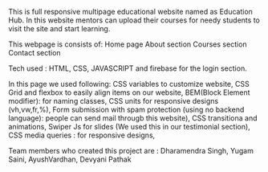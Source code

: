 This is full responsive multipage educational website named as Education Hub. In this website mentors can upload their courses for needy students to  visit the site and start learning.

This webpage is consists of:
Home page
About section
Courses section
Contact section

Tech used : HTML, CSS, JAVASCRIPT and firebase for the login section.

In this page we used following:
CSS variables to customize website,
CSS Grid and flexbox to easily align items on our website,
BEM(Block Element modifier): for naming classes,
CSS units for responsive designs (vh,vw,fr,%),
Form submission with spam protection (using no backend language): people can send mail througb this website),
CSS transitiona and animations,
Swiper Js for slides (We used this in our testimonial section),
CSS media queries : for responsive designs,

Team members who created this project are :
Dharamendra Singh,
Yugam Saini,
AyushVardhan,
Devyani Pathak

